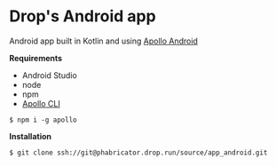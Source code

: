 # Drop's Android app
Android app built in Kotlin and using [Apollo Android](https://www.apollographql.com/docs/android/)

**Requirements**
 - Android Studio
 - node
 - npm
- [Apollo CLI](https://github.com/apollographql/apollo-cli)
```
$ npm i -g apollo
```

**Installation**
```
$ git clone ssh://git@phabricator.drop.run/source/app_android.git
```
